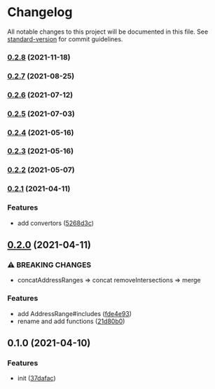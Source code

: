 # Changelog

All notable changes to this project will be documented in this file. See [standard-version](https://github.com/conventional-changelog/standard-version) for commit guidelines.

### [0.2.8](https://github.com/BlackGlory/address-range/compare/v0.2.7...v0.2.8) (2021-11-18)

### [0.2.7](https://github.com/BlackGlory/address-range/compare/v0.2.6...v0.2.7) (2021-08-25)

### [0.2.6](https://github.com/BlackGlory/address-range/compare/v0.2.5...v0.2.6) (2021-07-12)

### [0.2.5](https://github.com/BlackGlory/address-range/compare/v0.2.4...v0.2.5) (2021-07-03)

### [0.2.4](https://github.com/BlackGlory/address-range/compare/v0.2.3...v0.2.4) (2021-05-16)

### [0.2.3](https://github.com/BlackGlory/address-range/compare/v0.2.2...v0.2.3) (2021-05-16)

### [0.2.2](https://github.com/BlackGlory/address-range/compare/v0.2.1...v0.2.2) (2021-05-07)

### [0.2.1](https://github.com/BlackGlory/address-range/compare/v0.2.0...v0.2.1) (2021-04-11)


### Features

* add convertors ([5268d3c](https://github.com/BlackGlory/address-range/commit/5268d3c762f7bd13ce989730a025f42ab382348a))

## [0.2.0](https://github.com/BlackGlory/address-range/compare/v0.1.0...v0.2.0) (2021-04-11)


### ⚠ BREAKING CHANGES

* concatAddressRanges => concat
removeIntersections => merge

### Features

* add AddressRange#includes ([fde4e93](https://github.com/BlackGlory/address-range/commit/fde4e933ff9c9cf958ab4389512ca6af5680ed85))
* rename and add functions ([21d80b0](https://github.com/BlackGlory/address-range/commit/21d80b0c47a96e92e5557461055faa6bf251b591))

## 0.1.0 (2021-04-10)


### Features

* init ([37dafac](https://github.com/BlackGlory/address-range/commit/37dafacbe8255997f9ee3dad8f37830018c9bbf3))
